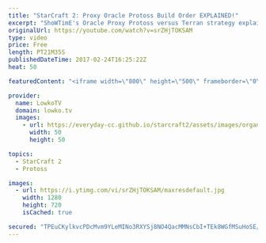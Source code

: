 ```yaml
---
title: "StarCraft 2: Proxy Oracle Protoss Build Order EXPLAINED!"
excerpt: "ShoWTimE's Oracle Proxy Protoss versus Terran strategy explained. Subscribe for more videos: http://lowko.tv/youtube Game analysis: https://goo.gl/RUiDRh  In this video I cover ShoWTimE's Protoss versus Terran strategy where he decides to proxy a Stargate, harass with Oracles and a Mothership core and"
originalUrl: https://youtube.com/watch?v=srZHjTOKSAM
type: video
price: Free
length: PT21M35S
publishedDateTime: 2017-02-24T16:25:22Z
heat: 50

featuredContent: "<iframe width=\"800\" height=\"500\" frameborder=\"0\" src=\"https://www.youtube.com/embed/srZHjTOKSAM\" allow=\"accelerometer; autoplay; encrypted-media; gyroscope; picture-in-picture\" allowfullscreen></iframe>"

provider:
  name: LowkoTV
  domain: lowko.tv
  images:
    - url: https://everyday-cc.github.io/starcraft2/assets/images/organizations/lowko.tv-50x50.jpg
      width: 50
      height: 50

topics:
  - StarCraft 2
  - Protoss

images:
  - url: https://i.ytimg.com/vi/srZHjTOKSAM/maxresdefault.jpg
    width: 1280
    height: 720
    isCached: true

secured: "TPEuCKylkvcPDcMvm9YLeMINo3RXYSj8NO4QacMMNsCbI+TEk8WGfMSuHoSE/NzfCQu2WM5yfHVlqH4K+3Udj3yLJ0sq8/Qbm1wUXfByaiK32wXXNHWjkuXKBzj+xnO8N9m6ThzpAj1JWmserI8s6eIeXPCDLa2MV0Q04ErU/pZsDJ0wuoQ3yeWzQL5X12WuV/9C+4cRH+vWGxcld3Qxcb4PFBt/nBBBZw9g27fkZTfpPiAr3c7gPJTYenXryjsI4gc1kz2q66MXZ++LFyRQEs3yEpLXxctms3x5umBmP0ez4s33YfTOPvJ5UZrOF/yHSbI4CuKeNAbSQpOWgVvN32j9Sn2+zWzWQSt8EkDvUM6mkU8Y1lZWs6zKWN+gUJYkzddqTWL7M2OgEW/mOm4/8c4o6AYJD7/oZ5pUGWbV5Rc=;WQ3trvUkrTVsj/PlItN54g=="
---
```


